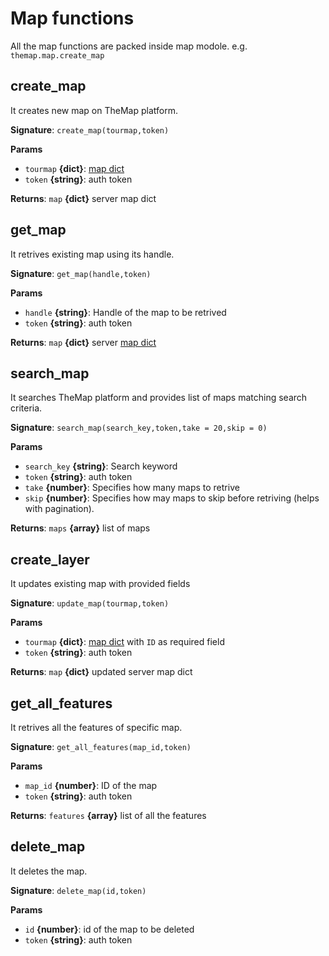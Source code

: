 # Map functions

All the map functions are packed inside map modole. e.g. `themap.map.create_map`

## create_map

It creates new map on TheMap platform.

**Signature**: `create_map(tourmap,token)`

**Params**

- `tourmap` **{dict}**: [map dict](concepts/map_definition.md#object-schema)
- `token` **{string}**: auth token

**Returns**: `map` **{dict}** server map dict

## get_map

It retrives existing map using its handle.

**Signature**: `get_map(handle,token)`

**Params**

- `handle` **{string}**: Handle of the map to be retrived
- `token` **{string}**: auth token

**Returns**: `map` **{dict}** server [map dict](concepts/map_definition.md#object-schema)

## search_map

It searches TheMap platform and provides list of maps matching search criteria.

**Signature**: `search_map(search_key,token,take = 20,skip = 0)`

**Params**

- `search_key` **{string}**: Search keyword
- `token` **{string}**: auth token
- `take` **{number}**: Specifies how many maps to retrive
- `skip` **{number}**: Specifies how may maps to skip before retriving (helps with pagination).

**Returns**: `maps` **{array}** list of maps

## create_layer

It updates existing map with provided fields

**Signature**: `update_map(tourmap,token)`

**Params**

- `tourmap` **{dict}**: [map dict](concepts/map_definition.md#object-schema) with `ID` as required field
- `token` **{string}**: auth token

**Returns**: `map` **{dict}** updated server map dict

## get_all_features

It retrives all the features of specific map.

**Signature**: `get_all_features(map_id,token)`

**Params**

- `map_id` **{number}**: ID of the map
- `token` **{string}**: auth token

**Returns**: `features` **{array}** list of all the features

## delete_map

It deletes the map.

**Signature**: `delete_map(id,token)`

**Params**

- `id` **{number}**: id of the map to be deleted
- `token` **{string}**: auth token